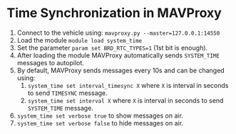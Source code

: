 # Time Synchronization in MAVProxy
1. Connect to the vehicle using: `mavproxy.py --master=127.0.0.1:14550`
2. Load the module `module load system_time`
3. Set the parameter `param set BRD_RTC_TYPES=1` (1st bit is enough).
4. After loading the module MAVProxy automatically sends `SYSTEM_TIME` messages to autopilot.
5. By default, MAVProxy sends messages every 10s and can be changed using:
   1. `system_time set interval_timesync X` where `X` is interval in seconds to send `TIMESYNC` message.
   2. `system_time set interval X` where `X` is interval in seconds to send `SYSTEM_TIME` message.
6. `system_time set verbose true` to show messages on air.
7. `system_time set verbose false` to hide messages on air.